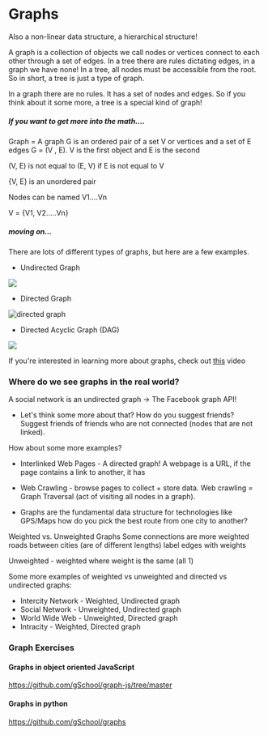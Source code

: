 # Graphs

Also a non-linear data structure, a hierarchical structure!

A graph is a collection of objects we call nodes or vertices connect to each other through a set of edges. In a tree there are rules dictating edges, in a graph we have none! In a tree, all nodes must be accessible from the root. So in short, a tree is just a type of graph.

In a graph there are no rules. It has a set of nodes and edges. So if you think about it some more, a tree is a special kind of graph!

##### If you want to get more into the math....

Graph = A graph G is an ordered pair of a set V or vertices and a set of E edges G = (V , E). V is the first object and E is the second

(V, E) is not equal to (E, V) if E is not equal to V

{V, E} is an unordered pair

Nodes can be named V1….Vn

V = {V1, V2…..Vn}

##### moving on...

There are lots of different types of graphs, but here are a few examples.

- Undirected Graph

![](http://www.xatlantis.ch/examples/graphics/graph1_example.png)


- Directed Graph

![directed graph](http://upload.wikimedia.org/wikipedia/commons/a/a0/CPT-Graphs-directed-weighted-ex2.svg)

- Directed Acyclic Graph (DAG)

![](https://upload.wikimedia.org/wikipedia/commons/4/4b/Directed_acyclic_graph.svg)

If you're interested in learning more about graphs, check out [this](https://www.youtube.com/watch?v=gXgEDyodOJU&list=PL2_aWCzGMAwI3W_JlcBbtYTwiQSsOTa6P&index=38) video


### Where do we see graphs in the real world?

A social network is an undirected graph -> The Facebook graph API!

* Let's think some more about that? How do you suggest friends? Suggest friends of friends who are not connected (nodes that are not linked).

How about some more examples?

- Interlinked Web Pages - A directed graph! A webpage is a URL, if the page contains a link to another, it has

- Web Crawling - browse pages to collect + store data. Web crawling = Graph Traversal (act of visiting all nodes in a graph).  

-  Graphs are the fundamental data structure for technologies like GPS/Maps how do you pick the best route from one city to another?

Weighted vs. Unweighted Graphs
Some connections are more weighted
roads between cities (are of different lengths)
label edges with weights

Unweighted - weighted where weight is the same (all 1)

Some more examples of weighted vs unweighted and directed vs undirected graphs:

- Intercity Network - Weighted, Undirected graph
- Social Network - Unweighted, Undirected graph
- World Wide Web - Unweighted, Directed graph
- Intracity - Weighted, Directed graph

### Graph Exercises

#### Graphs in object oriented JavaScript
https://github.com/gSchool/graph-js/tree/master


#### Graphs in python
https://github.com/gSchool/graphs
